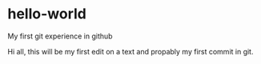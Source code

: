 # hello-world
My first git experience in github

Hi all, this will be my first edit on a text and propably my first commit in git.
